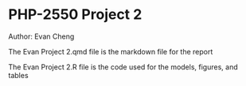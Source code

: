# PHP-2550 Project 2

Author: Evan Cheng

The Evan Project 2.qmd file is the markdown file for the report

The Evan Project 2.R file is the code used for the models, figures, and tables


